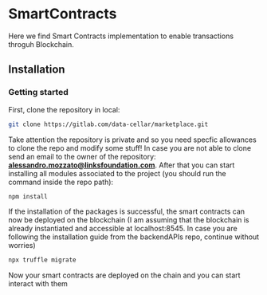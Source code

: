 # SmartContracts

Here we find Smart Contracts implementation to enable transactions throguh Blockchain.

## Installation

### Getting started

First, clone the repository in local:

```bash
git clone https://gitlab.com/data-cellar/marketplace.git
```

Take attention the repository is private and so you need specfic allowances to clone the repo and modify some stuff!
In case you are not able to clone send an email to the owner of the repository: **alessandro.mozzato@linksfoundation.com**.
After that you can start installing all modules associated to the project (you should run the command inside the repo path):

```bash
npm install
```

If the installation of the packages is successful, the smart contracts can now be deployed on the blockchain (I am assuming that the blockchain is already instantiated and accessible at localhost:8545. In case you are following the installation guide from the backendAPIs repo, continue without worries)

```bash
npx truffle migrate
```

Now your smart contracts are deployed on the chain and you can start interact with them
